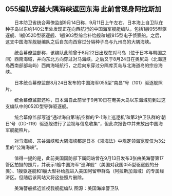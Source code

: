 ## 055编队穿越大隅海峡返回东海 此前曾现身阿拉斯加
　　日本防卫省统合幕僚监部9月14日称，9月11日上午左右，日本海上自卫队在种子岛以东约140公里处发现正在向西航行的中国海军舰艇编队，包括1艘055型驱逐舰、1艘052D型驱逐舰、1艘903型综合补给舰和1艘815型电子侦察船。之后，这支中国海军舰艇编队之后自东向西穿过分隔种子岛与九州岛的大隅海峡。

　　统合幕僚监部称，该编队此前曾于8月22日出现在对马岛（位于日本与韩国之间）西南海域，并向东北方向穿过对马海峡。之后又于8月24日在奥尻岛（北海道岛西南部部岛屿）西南海域航行，之后向东穿过分隔库页岛与北海道岛的宗谷海峡。

　　日本统合幕僚监部8月24日发布的中国海军055型“南昌”号（101）驱逐舰照片。

　　统合幕僚监部还称，日本海自此前曾于9月10日在奄美大岛以东海域见到过这支编队中的052D型导弹驱逐舰。

　　统合幕僚监部写道“通过海自第1航空群的‘P-1海上巡逻机’和第2护卫队群的‘朝日’号（DD-119）驱逐舰进行了监视与信息收集”，但此次报告中并未放出中国海军舰艇照片。

　　对马海峡、宗谷海峡和大隅海峡都是日本《领海法》中规定领海宽度仅为3公里的“公海海峡”。

　　值得一提的是，此前美国国防部下属网站曾在9月13日发布3张由美海警第17管区拍摄的照片，并表示1艘中国海军“巡洋舰”（美国对我国055型驱逐舰的分类）、1艘驱逐舰和1艘大型补给舰进入美国阿留申群岛（阿拉斯加海域）的专属经济区。但随后该网站又将这些照片删除。

　　美海警船抵近监视我舰艇编队 图源：美国海岸警卫队

